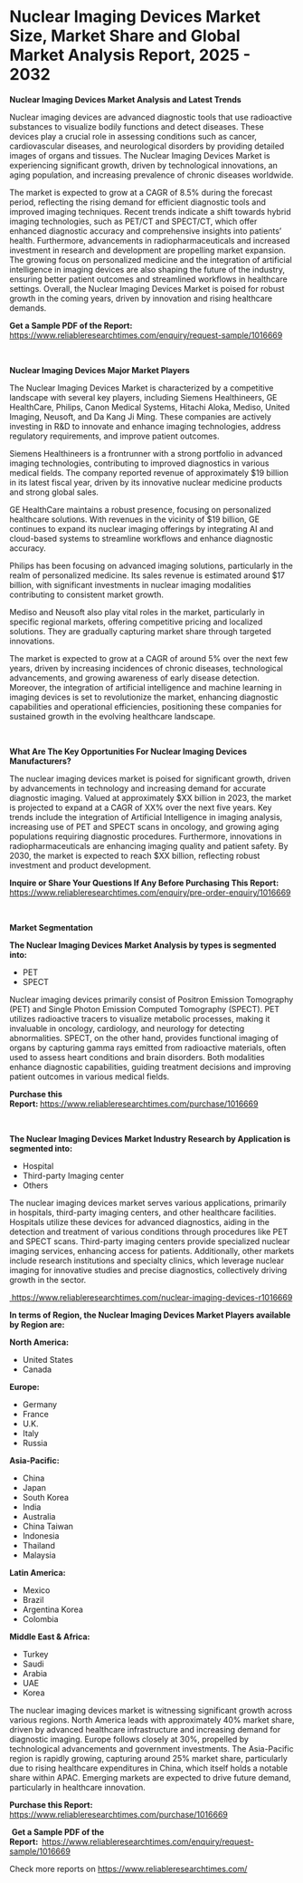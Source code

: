 <p><h1>Nuclear Imaging Devices Market Size, Market Share and Global Market Analysis Report, 2025 - 2032</h1></p><p><strong>Nuclear Imaging Devices Market Analysis and Latest Trends</strong></p>
<p><p>Nuclear imaging devices are advanced diagnostic tools that use radioactive substances to visualize bodily functions and detect diseases. These devices play a crucial role in assessing conditions such as cancer, cardiovascular diseases, and neurological disorders by providing detailed images of organs and tissues. The Nuclear Imaging Devices Market is experiencing significant growth, driven by technological innovations, an aging population, and increasing prevalence of chronic diseases worldwide.</p><p>The market is expected to grow at a CAGR of 8.5% during the forecast period, reflecting the rising demand for efficient diagnostic tools and improved imaging techniques. Recent trends indicate a shift towards hybrid imaging technologies, such as PET/CT and SPECT/CT, which offer enhanced diagnostic accuracy and comprehensive insights into patients’ health. Furthermore, advancements in radiopharmaceuticals and increased investment in research and development are propelling market expansion. The growing focus on personalized medicine and the integration of artificial intelligence in imaging devices are also shaping the future of the industry, ensuring better patient outcomes and streamlined workflows in healthcare settings. Overall, the Nuclear Imaging Devices Market is poised for robust growth in the coming years, driven by innovation and rising healthcare demands.</p></p>
<p><strong>Get a Sample PDF of the Report:&nbsp;</strong> <a href="https://www.reliableresearchtimes.com/enquiry/request-sample/1016669?utm_campaign=2769&utm_medium=2&utm_source=Github&utm_content=ia&utm_term=04032025&utm_id=nuclear-imaging-devices">https://www.reliableresearchtimes.com/enquiry/request-sample/1016669</a></p>
<p>&nbsp;</p>
<p><strong>Nuclear Imaging Devices Major Market Players</strong></p>
<p><p>The Nuclear Imaging Devices Market is characterized by a competitive landscape with several key players, including Siemens Healthineers, GE HealthCare, Philips, Canon Medical Systems, Hitachi Aloka, Mediso, United Imaging, Neusoft, and Da Kang Ji Ming. These companies are actively investing in R&D to innovate and enhance imaging technologies, address regulatory requirements, and improve patient outcomes.</p><p>Siemens Healthineers is a frontrunner with a strong portfolio in advanced imaging technologies, contributing to improved diagnostics in various medical fields. The company reported revenue of approximately $19 billion in its latest fiscal year, driven by its innovative nuclear medicine products and strong global sales.</p><p>GE HealthCare maintains a robust presence, focusing on personalized healthcare solutions. With revenues in the vicinity of $19 billion, GE continues to expand its nuclear imaging offerings by integrating AI and cloud-based systems to streamline workflows and enhance diagnostic accuracy.</p><p>Philips has been focusing on advanced imaging solutions, particularly in the realm of personalized medicine. Its sales revenue is estimated around $17 billion, with significant investments in nuclear imaging modalities contributing to consistent market growth.</p><p>Mediso and Neusoft also play vital roles in the market, particularly in specific regional markets, offering competitive pricing and localized solutions. They are gradually capturing market share through targeted innovations.</p><p>The market is expected to grow at a CAGR of around 5% over the next few years, driven by increasing incidences of chronic diseases, technological advancements, and growing awareness of early disease detection. Moreover, the integration of artificial intelligence and machine learning in imaging devices is set to revolutionize the market, enhancing diagnostic capabilities and operational efficiencies, positioning these companies for sustained growth in the evolving healthcare landscape.</p></p>
<p>&nbsp;</p>
<p><strong>What Are The Key Opportunities For Nuclear Imaging Devices Manufacturers?</strong></p>
<p><p>The nuclear imaging devices market is poised for significant growth, driven by advancements in technology and increasing demand for accurate diagnostic imaging. Valued at approximately $XX billion in 2023, the market is projected to expand at a CAGR of XX% over the next five years. Key trends include the integration of Artificial Intelligence in imaging analysis, increasing use of PET and SPECT scans in oncology, and growing aging populations requiring diagnostic procedures. Furthermore, innovations in radiopharmaceuticals are enhancing imaging quality and patient safety. By 2030, the market is expected to reach $XX billion, reflecting robust investment and product development.</p></p>
<p><strong>Inquire or Share Your Questions If Any Before Purchasing This Report:</strong> <a href="https://www.reliableresearchtimes.com/enquiry/pre-order-enquiry/1016669?utm_campaign=2769&utm_medium=2&utm_source=Github&utm_content=ia&utm_term=04032025&utm_id=nuclear-imaging-devices">https://www.reliableresearchtimes.com/enquiry/pre-order-enquiry/1016669</a></p>
<p>&nbsp;</p>
<p><strong>Market Segmentation</strong></p>
<p><strong>The Nuclear Imaging Devices Market Analysis by types is segmented into:</strong></p>
<p><ul><li>PET</li><li>SPECT</li></ul></p>
<p><p>Nuclear imaging devices primarily consist of Positron Emission Tomography (PET) and Single Photon Emission Computed Tomography (SPECT). PET utilizes radioactive tracers to visualize metabolic processes, making it invaluable in oncology, cardiology, and neurology for detecting abnormalities. SPECT, on the other hand, provides functional imaging of organs by capturing gamma rays emitted from radioactive materials, often used to assess heart conditions and brain disorders. Both modalities enhance diagnostic capabilities, guiding treatment decisions and improving patient outcomes in various medical fields.</p></p>
<p><strong>Purchase this Report:&nbsp;</strong><a href="https://www.reliableresearchtimes.com/purchase/1016669?utm_campaign=2769&utm_medium=2&utm_source=Github&utm_content=ia&utm_term=04032025&utm_id=nuclear-imaging-devices">https://www.reliableresearchtimes.com/purchase/1016669</a></p>
<p>&nbsp;</p>
<p><strong>The Nuclear Imaging Devices Market Industry Research by Application is segmented into:</strong></p>
<p><ul><li>Hospital</li><li>Third-party Imaging center</li><li>Others</li></ul></p>
<p><p>The nuclear imaging devices market serves various applications, primarily in hospitals, third-party imaging centers, and other healthcare facilities. Hospitals utilize these devices for advanced diagnostics, aiding in the detection and treatment of various conditions through procedures like PET and SPECT scans. Third-party imaging centers provide specialized nuclear imaging services, enhancing access for patients. Additionally, other markets include research institutions and specialty clinics, which leverage nuclear imaging for innovative studies and precise diagnostics, collectively driving growth in the sector.</p></p>
<p><a href="https://www.reliableresearchtimes.com/nuclear-imaging-devices-r1016669?utm_campaign=2769&utm_medium=2&utm_source=Github&utm_content=ia&utm_term=04032025&utm_id=nuclear-imaging-devices">&nbsp;https://www.reliableresearchtimes.com/nuclear-imaging-devices-r1016669</a></p>
<p><strong>In terms of Region, the Nuclear Imaging Devices Market Players available by Region are:</strong></p>
<p>
    <p> <strong> North America: </strong>
        <ul>
            <li>United States</li>
            <li>Canada</li>
        </ul>
        </p> 
    <p> <strong> Europe: </strong>
        <ul>
            <li>Germany</li>
            <li>France</li>
            <li>U.K.</li>
            <li>Italy</li>
            <li>Russia</li>
        </ul>
        </p> 
    <p> <strong> Asia-Pacific: </strong>
        <ul>
            <li>China</li>
            <li>Japan</li>
            <li>South Korea</li>
            <li>India</li>
            <li>Australia</li>
            <li>China Taiwan</li>
            <li>Indonesia</li>
            <li>Thailand</li>
            <li>Malaysia</li>
        </ul>
        </p> 
    <p> <strong> Latin America: </strong>
        <ul>
            <li>Mexico</li>
            <li>Brazil</li>
            <li>Argentina Korea</li>
            <li>Colombia</li>
        </ul>
        </p> 
    <p> <strong> Middle East & Africa: </strong>
        <ul>
            <li>Turkey</li>
            <li>Saudi</li>
            <li>Arabia</li>
            <li>UAE</li>
            <li>Korea</li>
        </ul>
    </p>
    </p>
<p><p>The nuclear imaging devices market is witnessing significant growth across various regions. North America leads with approximately 40% market share, driven by advanced healthcare infrastructure and increasing demand for diagnostic imaging. Europe follows closely at 30%, propelled by technological advancements and government investments. The Asia-Pacific region is rapidly growing, capturing around 25% market share, particularly due to rising healthcare expenditures in China, which itself holds a notable share within APAC. Emerging markets are expected to drive future demand, particularly in healthcare innovation.</p></p>
<p><strong>Purchase this Report: </strong><a href="https://www.reliableresearchtimes.com/purchase/1016669?utm_campaign=2769&utm_medium=2&utm_source=Github&utm_content=ia&utm_term=04032025&utm_id=nuclear-imaging-devices">https://www.reliableresearchtimes.com/purchase/1016669</a></p>
<p>&nbsp;<strong>Get a Sample PDF of the Report:&nbsp;&nbsp;</strong><a href="https://www.reliableresearchtimes.com/enquiry/request-sample/1016669?utm_campaign=2769&utm_medium=2&utm_source=Github&utm_content=ia&utm_term=04032025&utm_id=nuclear-imaging-devices">https://www.reliableresearchtimes.com/enquiry/request-sample/1016669</a></p>
<p><strong></strong></p>
<p>Check more reports on <a href="https://www.reliableresearchtimes.com/?utm_campaign=2769&utm_medium=2&utm_source=Github&utm_content=ia&utm_term=04032025&utm_id=nuclear-imaging-devices">https://www.reliableresearchtimes.com/</a></p>